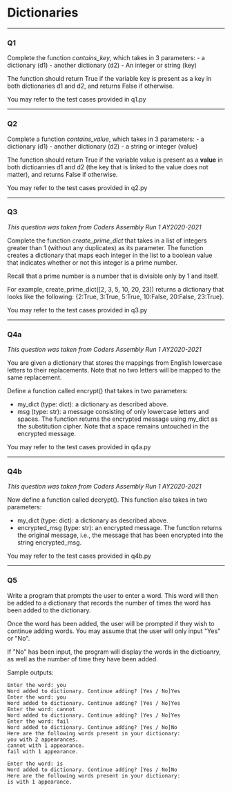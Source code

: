 <b><h1>Dictionaries</h1></b>
<hr>
<h3>Q1</h3>
Complete the function <i>contains_key</i>, which takes in 3 parameters:
- a dictionary (d1)
- another dictionary (d2)
- An integer or string (key)

The function should return True if the variable key is present as a key in both dictionaries d1 and d2, and returns False if otherwise.

You may refer to the test cases provided in q1.py
<hr>
<h3>Q2</h3>
Complete a function <i>contains_value</i>, which takes in 3 parameters:
- a dictionary (d1)
- another dictionary (d2)
- a string or integer (value)

The function should return True if the variable value is present as a <b>value</b> in both dictioanries d1 and d2 (the key that is linked to the value does not matter), and returns False if otherwise.

You may refer to the test cases provided in q2.py
<hr>
<h3>Q3</h3>
<i>This question was taken from Coders Assembly Run 1 AY2020-2021</i>

Complete the function <i>create_prime_dict</i> that takes in a list of integers greater than 1 (without any duplicates) as its parameter. The function creates a dictionary that maps each integer in the list to a boolean value that indicates whether or not this integer is a prime number.

Recall that a prime number is a number that is divisible only by 1 and itself.

For example, create_prime_dict([2, 3, 5, 10, 20, 23]) returns a dictionary that looks like the following: {2:True, 3:True, 5:True, 10:False, 20:False, 23:True}.

You may refer to the test cases provided in q3.py
<hr>
<h3>Q4a</h3>
<i>This question was taken from Coders Assembly Run 1 AY2020-2021</i>

You are given a dictionary that stores the mappings from English lowercase letters to their replacements. Note that no two letters will be mapped to the same replacement.

Define a function called encrypt() that takes in two parameters:
- my_dict (type: dict): a dictionary as described above.
- msg (type: str): a message consisting of only lowercase letters and spaces.
The function returns the encrypted message using my_dict as the substitution cipher. Note that a space remains untouched in the encrypted message.

You may refer to the test cases provided in q4a.py
<hr>
<h3>Q4b</h3>
<i>This question was taken from Coders Assembly Run 1 AY2020-2021</i>

Now define a function called decrypt(). This function also takes in two parameters:
- my_dict (type: dict): a dictionary as described above.
- encrypted_msg (type: str): an encrypted message.
The function returns the original message, i.e., the message that has been encrypted into the string encrypted_msg.

You may refer to the test cases provided in q4b.py
<hr>
<h3>Q5</h3>
Write a program that prompts the user to enter a word. This word will then be added to a dictionary that records the number of times the word has been added to the dictionary. 

Once the word has been added, the user will be prompted if they wish to continue adding words. You may assume that the user will only input "Yes" or "No".

If "No" has been input, the program will display the words in the dictioanry, as well as the number of time they have been added.

Sample outputs:
```
Enter the word: you 
Word added to dictionary. Continue adding? [Yes / No]Yes
Enter the word: you
Word added to dictionary. Continue adding? [Yes / No]Yes
Enter the word: cannot
Word added to dictionary. Continue adding? [Yes / No]Yes
Enter the word: fail
Word added to dictionary. Continue adding? [Yes / No]No
Here are the following words present in your dictionary: 
you with 2 appearances.
cannot with 1 appearance.
fail with 1 appearance.
```
```
Enter the word: is
Word added to dictionary. Continue adding? [Yes / No]No
Here are the following words present in your dictionary: 
is with 1 appearance.
```
